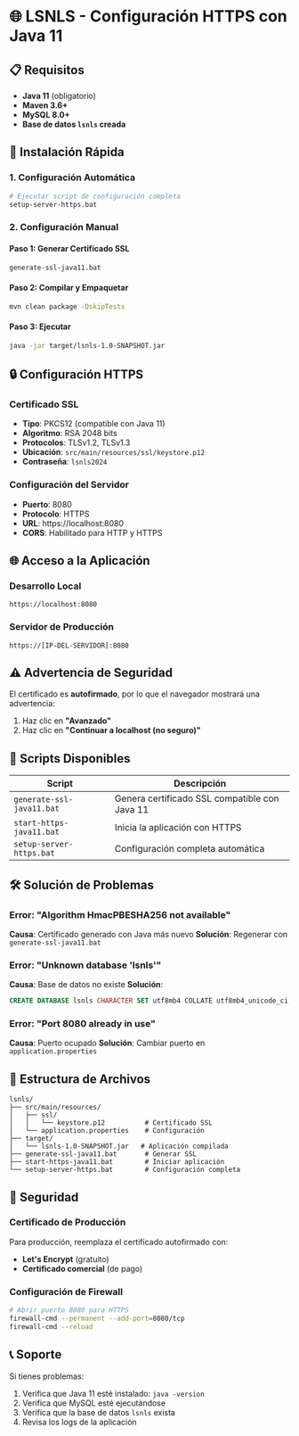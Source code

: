 # 🌐 LSNLS - Configuración HTTPS con Java 11

## 📋 Requisitos

- **Java 11** (obligatorio)
- **Maven 3.6+**
- **MySQL 8.0+**
- **Base de datos `lsnls` creada**

## 🚀 Instalación Rápida

### 1. Configuración Automática
```bash
# Ejecutar script de configuración completa
setup-server-https.bat
```

### 2. Configuración Manual

#### Paso 1: Generar Certificado SSL
```bash
generate-ssl-java11.bat
```

#### Paso 2: Compilar y Empaquetar
```bash
mvn clean package -DskipTests
```

#### Paso 3: Ejecutar
```bash
java -jar target/lsnls-1.0-SNAPSHOT.jar
```

## 🔒 Configuración HTTPS

### Certificado SSL
- **Tipo**: PKCS12 (compatible con Java 11)
- **Algoritmo**: RSA 2048 bits
- **Protocolos**: TLSv1.2, TLSv1.3
- **Ubicación**: `src/main/resources/ssl/keystore.p12`
- **Contraseña**: `lsnls2024`

### Configuración del Servidor
- **Puerto**: 8080
- **Protocolo**: HTTPS
- **URL**: https://localhost:8080
- **CORS**: Habilitado para HTTP y HTTPS

## 🌐 Acceso a la Aplicación

### Desarrollo Local
```
https://localhost:8080
```

### Servidor de Producción
```
https://[IP-DEL-SERVIDOR]:8080
```

## ⚠️ Advertencia de Seguridad

El certificado es **autofirmado**, por lo que el navegador mostrará una advertencia:

1. Haz clic en **"Avanzado"**
2. Haz clic en **"Continuar a localhost (no seguro)"**

## 🔧 Scripts Disponibles

| Script | Descripción |
|--------|-------------|
| `generate-ssl-java11.bat` | Genera certificado SSL compatible con Java 11 |
| `start-https-java11.bat` | Inicia la aplicación con HTTPS |
| `setup-server-https.bat` | Configuración completa automática |

## 🛠️ Solución de Problemas

### Error: "Algorithm HmacPBESHA256 not available"
**Causa**: Certificado generado con Java más nuevo
**Solución**: Regenerar con `generate-ssl-java11.bat`

### Error: "Unknown database 'lsnls'"
**Causa**: Base de datos no existe
**Solución**: 
```sql
CREATE DATABASE lsnls CHARACTER SET utf8mb4 COLLATE utf8mb4_unicode_ci;
```

### Error: "Port 8080 already in use"
**Causa**: Puerto ocupado
**Solución**: Cambiar puerto en `application.properties`

## 📁 Estructura de Archivos

```
lsnls/
├── src/main/resources/
│   ├── ssl/
│   │   └── keystore.p12          # Certificado SSL
│   └── application.properties    # Configuración
├── target/
│   └── lsnls-1.0-SNAPSHOT.jar   # Aplicación compilada
├── generate-ssl-java11.bat       # Generar SSL
├── start-https-java11.bat        # Iniciar aplicación
└── setup-server-https.bat        # Configuración completa
```

## 🔐 Seguridad

### Certificado de Producción
Para producción, reemplaza el certificado autofirmado con:
- **Let's Encrypt** (gratuito)
- **Certificado comercial** (de pago)

### Configuración de Firewall
```bash
# Abrir puerto 8080 para HTTPS
firewall-cmd --permanent --add-port=8080/tcp
firewall-cmd --reload
```

## 📞 Soporte

Si tienes problemas:
1. Verifica que Java 11 esté instalado: `java -version`
2. Verifica que MySQL esté ejecutándose
3. Verifica que la base de datos `lsnls` exista
4. Revisa los logs de la aplicación 